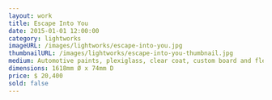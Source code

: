 ```yaml
---
layout: work
title: Escape Into You
date: 2015-01-01 12:00:00
category: lightworks
imageURL: /images/lightworks/escape-into-you.jpg
thumbnailURL: /images/lightworks/escape-into-you-thumbnail.jpg
medium: Automotive paints, plexiglass, clear coat, custom board and flexi ply, LEDs, 24v power supply, electrical cable, 240v plug, micro controller
dimensions: 1618mm Ø x 74mm D
price: $ 20,400
sold: false
---
```


